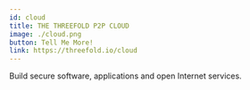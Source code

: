 ```yaml
---
id: cloud
title: THE THREEFOLD P2P CLOUD
image: ./cloud.png
button: Tell Me More!
link: https://threefold.io/cloud
---
```


Build secure software, applications and open Internet services.
